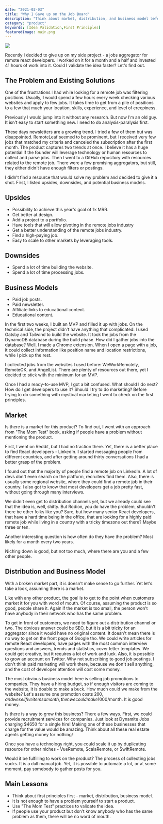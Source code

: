 ```yaml
---
date: "2021-03-03"
title: "Why I Gave up on the Job Board"
description: "Think about market, distribution, and business model before starting"
category: "product"
keywords: [Idea Validation,First Principles]
featuredImage: main.png
---
```


![](/main.png)

Recently I decided to give up on my side project - a jobs aggregator for remote react developers. I worked on it for a month and a half and invested 41 hours of work into it. Could I validate the idea faster? Let's find out.

## The Problem and Existing Solutions

One of the frustrations I had while looking for a remote job was filtering positions. Usually, I would spend a few hours every week checking various websites and apply to few jobs. It takes time to get from a pile of positions to a few that much your location, skills, experience, and level of creepiness.

Previously I would jump into it without any research. But now I'm an old guy. It isn't easy to start something new. I need to do analysis-paralysis first.

These days newsletters are a growing trend. I tried a few of them but was disappointed. RemoteLeaf seemed to be prominent, but I received very few jobs that matched my criteria and canceled the subscription after the first month. The product captures two trends at once. I believe it has a huge potential if the founder will leverage technology or human resources to collect and parse jobs. Then I went to a GitHub repository with resources related to the remote job. There were a few promising aggregators, but still, they either didn't have enough filters or postings.

I didn't find a resource that would solve my problem and decided to give it a shot. First, I listed upsides, downsides, and potential business models.

## Upsides

- Possibility to achieve this year's goal of 1k MRR.
- Get better at design.
- Add a project to a portfolio.
- Have tools that will allow pivoting in the remote jobs industry
- Get a better understanding of the remote jobs industry.
- Find a high-paying job.
- Easy to scale to other markets by leveraging tools.

## Downsides

- Spend a lot of time building the website.
- Spend a lot of time processing jobs.

## Business Models

- Paid job posts.
- Paid newsletter.
- Affiliate links to educational content.
- Educational content.

In the first two weeks, I built an MVP and filled it up with jobs. On the technical side, the project didn't have anything that complicated. I used Gatsby and Tailwind to build the website. It took the jobs from the DynamoDB database during the build phase. How did I gather jobs into the database? Well, I made a Chrome extension. When I open a page with a job, it could collect information like position name and location restrictions, while I pick up the rest.

I collected jobs from the websites I used before: WeWorkRemotely, RemoteOK, and AngelList. There are plenty of resources out there, yet I decided to stick with the minimum for an MVP.

Once I had a ready-to-use MVP, I got a bit confused. What should I do next? How do I get developers to use it? Should I try to do marketing? Before trying to do something with mystical marketing I went to check on the first principles.

## Market

Is there is a market for this product? To find out, I went with an approach from "The Mom Test" book, asking if people have a problem without mentioning the product.

First, I went on Reddit, but I had no traction there. Yet, there is a better place to find React developers - LinkedIn. I started messaging people from different countries, and after getting around thirty conversations I had a better grasp of the problem.

I found out that the majority of people find a remote job on LinkedIn. A lot of devs don't even search on the platform, recruiters find them. Also, there is usually some regional website, where they could find a remote job in their country. I also got to know that most developers get a job pretty fast, without going through many interviews.

We didn't even get to distribution channels yet, but we already could see that the idea is, well, shitty. But Rodion, you do have the problem, shouldn't there be other folks like you? Sure, but how many senior React developers, that have a hard time being in the office, that are looking for a highly paid remote job while living in a country with a tricky timezone out there? Maybe three or ten.

Another interesting question is how often do they have the problem? Most likely for a month every two years.

Niching down is good, but not too much, where there are you and a few other people.

## Distribution and Business Model

With a broken market part, it is doesn't make sense to go further. Yet let's take a look, assuming there is a market.

Like with any other product, the goal is to get to the point when customers market it for you with word of mouth. Of course, assuming the product is so good, people share it. Again if the market is too small, the person won't have anybody in their network who has the same problem.

To get in front of customers, we need to figure out a distribution channel or two. The obvious answer could be SEO, but it is a bit tricky for an aggregator since it would have no original content. It doesn't mean there is no way to get on the front page of Google tho. We could write articles for remote React developers, have pages with the most common interview questions and answers, trends and statistics, cover letter templates. We could get creative, but it requires a lot of work and luck. Also, it is possible to grow an account on Twitter. Why not subscribing to good job postings. I don't think paid marketing will work there, because we don't sell anything, and the cost of developer attention will cost some money.

The most obvious business model here is selling job promotions to companies. They have a hiring budget, so if enough visitors are coming to the website, it is doable to make a buck. How much could we make from the website? Let's assume one promotion costs 200$, and we sell five items a month, then we could make 1000$/month. It is good money.

Is there is a way to grow this business? There a few ways. First, we could provide recruitment services for companies. Just look at Dynamite Jobs charging $4650 for a single hire! Making one of these businesses that charge for the value would be amazing. Think about all these real estate agents getting money for nothing!

Once you have a technology right, you could scale it up by duplicating resource for other niches - VueRemote, ScalaRemote, or SwiftRemote.

Would it be fulfilling to work on the product? The process of collecting jobs sucks. It is a dull manual job. Yet, it is possible to automate a lot, or at some moment, pay somebody to gather posts for you.

## Main Lessons

- Think about first principles first - market, distribution, business model.
- It is not enough to have a problem yourself to start a product.
- Use "The Mom Test" practices to validate the idea.
- If people use your product but don't know anybody who has the same problem as them, there will be no word of mouth.
